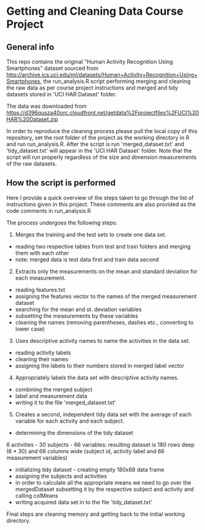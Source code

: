 Getting and Cleaning Data Course Project
=================================

## General info
This repo contains the original "Human Activity Recognition Using Smartphones" dataset sourced from
http://archive.ics.uci.edu/ml/datasets/Human+Activity+Recognition+Using+Smartphones, the run_analysis.R script performing merging and cleaning the raw data as per course project instructions and merged and tidy datasets stored in 'UCI HAR Dataset' folder.

The data was downloaded from https://d396qusza40orc.cloudfront.net/getdata%2Fprojectfiles%2FUCI%20HAR%20Dataset.zip 

In order to reproduce the cleaning process please pull the local copy of this repository, set the root folder of the project as the working directory in R and run run_analysis.R.
After the script is run 'merged_dataset.txt' and 'tidy_dataset.txt' will appear in the 'UCI HAR Dataset' folder.
Note that the script will run properly regardless of the size and dimension measurements of the raw datasets.

## How the script is performed
Here I provide a quick overview of the steps taken to go through the list of instructions given in this project. These comments are also provided as the code comments in run_analysis.R

The process undergoes the following steps:

1) Merges the training and the test sets to create one data set.

* reading two respective tables from test and train folders and merging them with each other
* note: merged data is test data first and train data second

2) Extracts only the measurements on the mean and standard deviation for each measurement. 

* reading features.txt 
* assigning the features vector to the names of the merged measurement dataset
* searching for the mean and st. deviation variables 
* subsetting the measurements by these variables
* cleaning the names (removing parentheses, dashes etc., converting to lower case)

3) Uses descriptive activity names to name the activities in the data set.

* reading activity labels
* cleaning their names
* assigning the labels to their numbers stored in merged label vector

4) Appropriately labels the data set with descriptive activity names.

* combining the merged subject
* label and measurement data
* writing it to the file 'merged_dataset.txt'

5) Creates a second, independent tidy data set with the average of each variable for each activity and each subject. 

* determining the dimensions of the tidy dataset

6 activities - 30 subjects - 66 variables: resulting dataset is 180 rows deep (6 * 30) and
68 columns wide (subject id, activity label and 66 measurement variables) 

* initializing tidy dataset - creating empty 180x68 data frame
* assigning the subjects and activities
* in order to calculate all the appropriate means we need to go over the mergedDataset subsetting it by the respective subject and activity and calling colMeans
* writing acquired data set in to the file 'tidy_dataset.txt'

Final steps are cleaning memory and getting back to the initial working directory.
